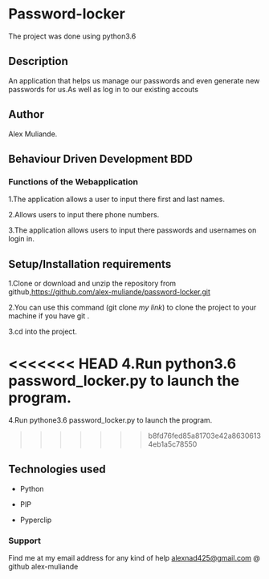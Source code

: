 # Password-locker
The project was done using python3.6

## Description
An application that helps us manage our passwords and even generate new passwords for us.As well as log in to our existing accouts


## Author
Alex Muliande.
## Behaviour Driven Development BDD 
### Functions of the Webapplication
1.The application allows a user to input there first and last names.

2.Allows users to input there phone numbers.

3.The application allows users to input there passwords and usernames on login in.


## Setup/Installation requirements
1.Clone or download and unzip the repository from github,https://github.com/alex-muliande/password-locker.git

2.You can use this command (git clone *my link*) to clone the project to your machine if you have git .

3.cd into the project.

<<<<<<< HEAD
4.Run python3.6 password_locker.py to launch the program.
=======
4.Run pythone3.6 password_locker.py to launch the program.
>>>>>>> b8fd76fed85a81703e42a86306134eb1a5c78550

## Technologies used
* Python

* PIP

* Pyperclip

### Support 

Find me at my email address for any kind of help alexnad425@gmail.com
@ github alex-muliande
